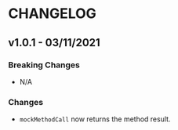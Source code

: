 # CHANGELOG

## v1.0.1 - 03/11/2021
### Breaking Changes
- N/A

### Changes
- `mockMethodCall` now returns the method result.


